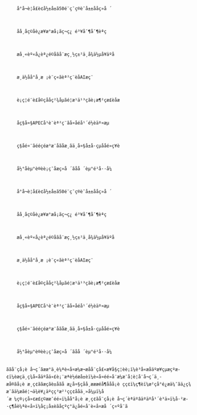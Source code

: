 
	
		å°å¬è¦å£è¢å½±å±ã50é¨ç¯ç®è¯å±±ååç»å ´
	  	

	
		åå¸åç©åè¿æ¥æ°æå¡ãç¬ç¿ é³¥å¯¶å¯¶èªç
	  	

	
		æå¸«èº«å¿èª¿é©åãå¨æç¸½ç±²ä¸å¾ä½µå¥äºå
	  	

	
		æ¸ä½åå°å­¸æ ¡è¨ç«ãèª²ç¨èåAIæç¨
	  	

	
		è¡ç¦é¨è£å©çååç²¾åµãé¦æ¹ä¹³çãè¡æ¶²çæ£èåæ 
	  	

	
		åç§å¤§APECå¹è¨èª²ç¨ãå¤åéå¹´é½èäº¤æµ
	  	

	
		ç§åé¤¨ãééçé­æ³æ¨åãåæ­¸ãä¸å¤§å±å·çµååé»ç¥è­
	  	

	
		å½°åèµ°è®èè¡ç¯åæç»å ´ãåå ´èµ°é²å··å¼
	  	

	
		å°å¬è¦å£è¢å½±å±ã50é¨ç¯ç®è¯å±±ååç»å ´
	  	

	
		åå¸åç©åè¿æ¥æ°æå¡ãç¬ç¿ é³¥å¯¶å¯¶èªç
	  	

	
		æå¸«èº«å¿èª¿é©åãå¨æç¸½ç±²ä¸å¾ä½µå¥äºå
	  	

	
		æ¸ä½åå°å­¸æ ¡è¨ç«ãèª²ç¨èåAIæç¨
	  	

	
		è¡ç¦é¨è£å©çååç²¾åµãé¦æ¹ä¹³çãè¡æ¶²çæ£èåæ 
	  	

	
		åç§å¤§APECå¹è¨èª²ç¨ãå¤åéå¹´é½èäº¤æµ
	  	

	
		ç§åé¤¨ãééçé­æ³æ¨åãåæ­¸ãä¸å¤§å±å·çµååé»ç¥è­
	  	

	
		å½°åèµ°è®èè¡ç¯åæç»å ´ãåå ´èµ°é²å··å¼
	  	

	ããå¨çå¡è å¬ç´ãææ°ä¸è¼ªè«å¤æ¼æ¬æåå¨çå£«æ¥å§ç¦èè¡ï¼è³å«æåäºæ¥çµæçºæ­¢ï¼èæçä¸ç¾å«åäºåä»£è¡¨æªè½éæå±è­ï¼è«å¤éé»å¨æ¼æ¯å¦è¦å¨å¬ç´ä¸­æå®ãå¡è æ¸ç¢ããæ­çãè±åãå æ¿å¤§ç­åå¸æææéå¶ååå¡è çç¢ï¼ç¶èï¼æ²çå°é¿æä¼¯ãä¿ç¾æ¯ãä¼æãé¦¬ä¾è¥¿äºç­ç³æ²¹çç¢ååä¸»å¼µï¼å´æ ¼ç®¡çå»¢æ£ç©ææ¯éé»ï¼åå°å¡è æ¸ç¢ãå¨çå¡è å¬ç´èªäºâäºäºå¹´è³ä»ï¼å·²æ­·ç¶å­è¼ªè«å¤ï¼åç¡å±è­ãåçºç°ä¿åé«å¨è«å¤æå ´ç¤ºå¨ã